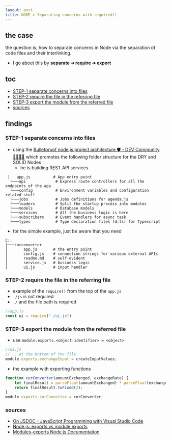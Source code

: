 ```yaml
---
layout: post
title: NODE > Separating concerns with required()
---
```

## the case	
the question is, how to separate concerns in Node via the separation of code files and their interlinking.

* I go about this by **separate ➔ require ➔ export**

## toc
<!-- TOC -->

- [STEP-1 separate concerns into files](#step-1-separate-concerns-into-files)
- [STEP-2 require the file in the referring file](#step-2-require-the-file-in-the-referring-file)
- [STEP-3 export the module from the referred file](#step-3-export-the-module-from-the-referred-file)
- [sources](#sources)

<!-- /TOC -->

## findings
### STEP-1 separate concerns into files
* using the [Bulletproof node.js project architecture 🛡️ - DEV Community 👩‍💻👨‍💻](https://dev.to/santypk4/bulletproof-node-js-project-architecture-4epf) which promotes the following folder structure for the DRY and SOLID Nodes
    * he is building REST API services

```
 │   app.js          # App entry point
  └───api             # Express route controllers for all the endpoints of the app
  └───config          # Environment variables and configuration related stuff
  └───jobs            # Jobs definitions for agenda.js
  └───loaders         # Split the startup process into modules
  └───models          # Database models
  └───services        # All the business logic is here
  └───subscribers     # Event handlers for async task
  └───types           # Type declaration files (d.ts) for Typescript

```

* for the simple example, just be aware that you need

```
C:.
├───curconverter
│       app.js       # the entry point
│       config.js    # connection strings for various external APIs
│       readme.md    # self-evident
│       service.js   # business logic
│       ui.js        # input handler
```

### STEP-2 require the file in the referring file
* example of the `require()` from the top of the `app.js`
* `./js` is not required
* `./` and the file path is required
```js
//app.js
const ui = require("./ui.js")
```

### STEP-3 export the module from the referred file
* use `module.exports.<object-identifier> = <object>`

```js
//ui.js
//... at the bottom of the file
module.exports.exchangeInput = createInputValues;
```

* the example with exporting functions

```js
function curConverter(amountExchanged, exchangeRate) {
    let finalResult = parseFloat(amountExchanged) * parseFloat(exchangeRate);
    return finalResult.toFixed(2);
}
module.exports.curConverter = curConverter;
```

### sources
* [On JSDOC - JavaScript Programming with Visual Studio Code](https://code.visualstudio.com/docs/languages/javascript#_jsdoc-support)
* [Node.js: exports vs module.exports](https://www.hacksparrow.com/nodejs/exports-vs-module-exports.html)
* [Modules-exports Node.js Documentation](https://nodejs.org/api/modules.html#modules_module_exports)

